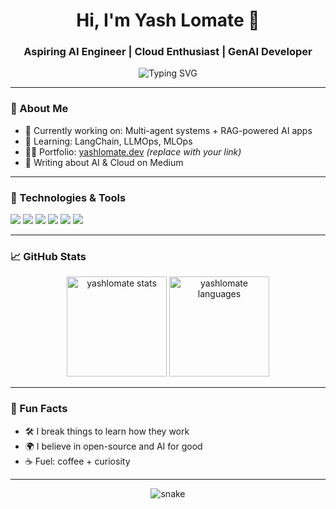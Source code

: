 <h1 align="center">Hi, I'm Yash Lomate 👋</h1>
<h3 align="center">Aspiring AI Engineer | Cloud Enthusiast | GenAI Developer</h3>

<p align="center">
  <img src="https://readme-typing-svg.herokuapp.com?font=Fira+Code&size=22&pause=1000&center=true&vCenter=true&width=435&lines=Welcome+to+my+GitHub!;AI+%7C+Cloud+%7C+Engineering;Always+Learning+%26+Building" alt="Typing SVG" />
</p>

---

### 🧠 About Me
- 🔭 Currently working on: Multi-agent systems + RAG-powered AI apps  
- 🌱 Learning: LangChain, LLMOps, MLOps  
- 👨‍💻 Portfolio: [yashlomate.dev](https://yashlomate.dev) *(replace with your link)*  
- 🧾 Writing about AI & Cloud on Medium  

---

### 🚀 Technologies & Tools

<p align="left">
  <img src="https://img.shields.io/badge/Python-3776AB?style=for-the-badge&logo=python&logoColor=white"/>
  <img src="https://img.shields.io/badge/Azure-0078D4?style=for-the-badge&logo=microsoftazure&logoColor=white"/>
  <img src="https://img.shields.io/badge/LangChain-000000?style=for-the-badge&logo=langchain&logoColor=white"/>
  <img src="https://img.shields.io/badge/LLM-GPT4o-1DA1F2?style=for-the-badge"/>
  <img src="https://img.shields.io/badge/Markdown-000000?style=for-the-badge&logo=markdown&logoColor=white"/>
  <img src="https://img.shields.io/badge/Linux-FCC624?style=for-the-badge&logo=linux&logoColor=black"/>
</p>

---

### 📈 GitHub Stats

<p align="center">
  <img src="https://github-readme-stats.vercel.app/api?username=yashlomate&show_icons=true&theme=radical" alt="yashlomate stats" height="160"/>
  <img src="https://github-readme-stats.vercel.app/api/top-langs/?username=yashlomate&layout=compact&theme=radical" alt="yashlomate languages" height="160"/>
</p>

---

### 🧩 Fun Facts
- 🛠 I break things to learn how they work  
- 🌍 I believe in open-source and AI for good  
- ☕ Fuel: coffee + curiosity  

---

<p align="center">
  <img src="https://raw.githubusercontent.com/yashlomate/yashlomate/output/github-contribution-grid-snake.svg" alt="snake"/>
</p>

